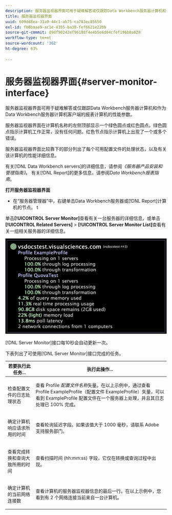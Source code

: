 ```yaml
---
description: 服务器监视器界面可用于疑难解答或仅跟踪Data Workbench服务器计算机和作为Data Workbench服务器计算机客户端的报表计算机的性能参数。
title: 服务器监视器界面
uuid: 609dd8ea-31a9-44c1-ab75-ca783ec85650
exl-id: fb8baae9-ac1e-4355-ba38-fef6621e22bb
source-git-commit: d9df90242ef96188f4e4b5e6d04cfef196b0a628
workflow-type: tm+mt
source-wordcount: '362'
ht-degree: 63%

---
```


# 服务器监视器界面{#server-monitor-interface}

服务器监视器界面可用于疑难解答或仅跟踪Data Workbench服务器计算机和作为Data Workbench服务器计算机客户端的报表计算机的性能参数。

服务器监视器界面在计算机名称的左侧顶部显示一个绿色圆点或红色圆点。绿色圆点指示计算机工作正常，没有任何问题。红色节点指示计算机上出现了一个或多个错误。

服务器监视器界面比较靠下的部分列出了每个可用配置文件的处理状态，以及有关该计算机的性能详细信息。

有关[!DNL Data Workbench servers]的详细信息，请参阅&#x200B;*《服务器产品安装和管理指南》*。 有关[!DNL Report]的更多信息，请参阅&#x200B;*Data Workbench报表指南*。

**打开服务器监视器界面**

* 在“服务器管理器”中，右键单击Data Workbench服务器或[!DNL Report]计算机的节点。 t

单击&#x200B;**[!UICONTROL Server Monitor]**&#x200B;查看有关一台服务器的详细信息，或单击&#x200B;**[!UICONTROL Related Servers]** > **[!UICONTROL Server Monitor List]**&#x200B;查看有关一组相关服务器的详细信息。

![](assets/vis_ServerMonitor.png)

[!DNL Server Monitor]接口每10秒会自动更新一次。

下表列出了可使用[!DNL Server Monitor]接口完成的任务。

<table id="table_A65426669ADE44B5A6BAD9D4E99A5CAC"> 
 <thead> 
  <tr> 
   <th colname="col1" class="entry"> 若要执行此任务... </th> 
   <th colname="col2" class="entry"> 执行此操作... </th> 
  </tr> 
 </thead>
 <tbody> 
  <tr> 
   <td colname="col1"> <p>检查配置文件的日志处理状态 </p> </td> 
   <td colname="col2"> <p>查看 Profile <i>配置文件名称</i>矢量。在以上示例中，通过查看 Profile ExampleProfile（配置文件 ExampleProfile）矢量，可以看到 ExampleProfile 配置文件在一个服务器上处理，并且其日志处理已 100% 完成。 </p> </td> 
  </tr> 
  <tr> 
   <td colname="col1"> <p>确定计算机响应请求所用的时间 </p> </td> 
   <td colname="col2"> <p>查看轮询延迟字段。如果该值大于 1000 毫秒，请联系 Adobe 支持服务部门。 </p> </td> 
  </tr> 
  <tr> 
   <td colname="col1"> <p>查看完成转换和查询大致所用的时间 </p> </td> 
   <td colname="col2"> <p>查看扫描时间 (hh:mm:ss) 字段，它仅在转换或查询过程中出现。 </p> </td> 
  </tr> 
  <tr> 
   <td colname="col1"> <p>确定计算机的当前网络连接数 </p> </td> 
   <td colname="col2"> <p>查看计算机的<span class="wintitle">服务器监视器</span>信息的最后一行。在以上示例中，您看到有 2 个网络连接当前来自一台计算机。 </p> </td> 
  </tr> 
 </tbody> 
</table>
